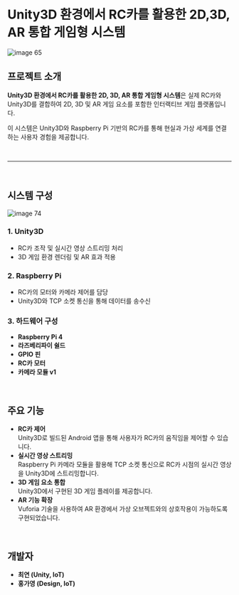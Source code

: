 # Unity3D 환경에서 RC카를 활용한 2D,3D, AR 통합 게임형 시스템  

![image 65](https://github.com/user-attachments/assets/6a13a8a1-7bbf-4a7f-afc0-7a4787f262ff)

## 프로젝트 소개  
**Unity3D 환경에서 RC카를 활용한 2D, 3D, AR 통합 게임형 시스템**은 실제 RC카와 Unity3D를 결합하여 2D, 3D 및 AR 게임 요소를 포함한 인터랙티브 게임 플랫폼입니다.  

이 시스템은 Unity3D와 Raspberry Pi 기반의 RC카를 통해 현실과 가상 세계를 연결하는 사용자 경험을 제공합니다.

<br>

---

<br>


## 시스템 구성  

![image 74](https://github.com/user-attachments/assets/36e7cc3a-5a10-488c-91d0-b8b356cd4cab)


### 1. Unity3D  
- RC카 조작 및 실시간 영상 스트리밍 처리  
- 3D 게임 환경 렌더링 및 AR 효과 적용  

### 2. Raspberry Pi  
- RC카의 모터와 카메라 제어를 담당  
- Unity3D와 TCP 소켓 통신을 통해 데이터를 송수신  

### 3. 하드웨어 구성  
- **Raspberry Pi 4**  
- **라즈베리파이 쉴드**  
- **GPIO 핀**  
- **RC카 모터**  
- **카메라 모듈 v1**

<br>

## 주요 기능  
- **RC카 제어**  
  Unity3D로 빌드된 Android 앱을 통해 사용자가 RC카의 움직임을 제어할 수 있습니다.  
- **실시간 영상 스트리밍**  
  Raspberry Pi 카메라 모듈을 활용해 TCP 소켓 통신으로 RC카 시점의 실시간 영상을 Unity3D에 스트리밍합니다.  
- **3D 게임 요소 통합**  
  Unity3D에서 구현된 3D 게임 플레이를 제공합니다.  
- **AR 기능 확장**  
  Vuforia 기술을 사용하여 AR 환경에서 가상 오브젝트와의 상호작용이 가능하도록 구현되었습니다.

<br>


## 개발자
- **최연 (Unity, IoT)**
- **홍가영 (Design, IoT)**
